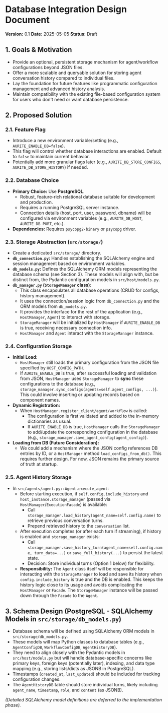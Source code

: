 # Database Integration Design Document

**Version:** 0.1
**Date:** 2025-05-05
**Status:** Draft

## 1. Goals & Motivation

- Provide an optional, persistent storage mechanism for agent/workflow configurations beyond JSON files.
- Offer a more scalable and queryable solution for storing agent conversation history compared to individual files.
- Lay the foundation for future features like programmatic configuration management and advanced history analysis.
- Maintain compatibility with the existing file-based configuration system for users who don't need or want database persistence.

## 2. Proposed Solution

### 2.1. Feature Flag

- Introduce a new environment variable/setting (e.g., `AURITE_ENABLE_DB=false`).
- This flag will control whether database interactions are enabled. Default to `false` to maintain current behavior.
- Potentially add more granular flags later (e.g., `AURITE_DB_STORE_CONFIGS`, `AURITE_DB_STORE_HISTORY`) if needed.

### 2.2. Database Choice

- **Primary Choice:** Use **PostgreSQL**.
    - Robust, feature-rich relational database suitable for development and production.
    - Requires a running PostgreSQL server instance.
    - Connection details (host, port, user, password, dbname) will be configured via environment variables (e.g., `AURITE_DB_HOST`, `AURITE_DB_PORT`, etc.).
- **Dependencies:** Requires `psycopg2-binary` or `psycopg` driver.

### 2.3. Storage Abstraction (`src/storage/`)

- Create a dedicated `src/storage/` directory.
- **`db_connection.py`:** Handles establishing the SQLAlchemy engine and session management based on environment variables.
- **`db_models.py`:** Defines the SQLAlchemy ORM models representing the database schema (see Section 3). These models will align with, but be distinct from, the Pydantic configuration models in `src/host/models.py`.
- **`db_manager.py` (`StorageManager` class):**
    - This class encapsulates all database operations (CRUD for configs, history management).
    - It uses the connection/session logic from `db_connection.py` and the ORM models from `db_models.py`.
    - It provides the interface for the rest of the application (e.g., `HostManager`, `Agent`) to interact with storage.
    - `StorageManager` will be initialized by `HostManager` if `AURITE_ENABLE_DB` is true, receiving necessary connection info.
    - `HostManager` and `Agent` interact with the `StorageManager` instance.

### 2.4. Configuration Storage

- **Initial Load:**
    - `HostManager` still loads the primary configuration from the JSON file specified by `HOST_CONFIG_PATH`.
    - If `AURITE_ENABLE_DB` is true, after successful loading and validation from JSON, `HostManager` uses `StorageManager` to **sync** these configurations to the database (e.g., `storage_manager.sync_configs(agents=self.agent_configs, ...)`). This could involve inserting or updating records based on component names.
- **Dynamic Registration:**
    - When `HostManager.register_client/agent/workflow` is called:
        - The configuration is first validated and added to the in-memory dictionaries as usual.
        - If `AURITE_ENABLE_DB` is true, `HostManager` calls the `StorageManager` to add/update the corresponding configuration in the database (e.g., `storage_manager.save_agent_config(agent_config)`).
- **Loading from DB (Future Consideration):**
    - We could add a mechanism where the JSON config references DB entries by ID, or a `HostManager` method `load_configs_from_db()`. This requires further design. For now, JSON remains the primary source of truth at startup.

### 2.5. Agent History Storage

- In `src/agents/agent.py::Agent.execute_agent`:
    - Before starting execution, if `self.config.include_history` and `host_instance.storage_manager` (passed via `HostManager`/`ExecutionFacade`) is available:
        - Call `storage_manager.load_history(agent_name=self.config.name)` to retrieve previous conversation turns.
        - Prepend retrieved history to the `conversation` list.
    - After execution completes (or after each turn if streaming), if history is enabled and `storage_manager` exists:
        - Call `storage_manager.save_history_turn(agent_name=self.config.name, turn_data=...)` or `save_full_history(...)` to persist the latest state.
        - Decision: Store individual turns (Option 1 below) for flexibility.
    - **Responsibility:** The `Agent` class itself will be responsible for interacting with the `StorageManager` to load and save its history when `config.include_history` is true and the DB is enabled. This keeps the history logic close to its usage and avoids complicating the `HostManager` or `Facade`. The `StorageManager` instance will be passed down through the `Facade` to the `Agent`.

## 3. Schema Design (PostgreSQL - SQLAlchemy Models in `src/storage/db_models.py`)

- Database schema will be defined using SQLAlchemy ORM models in `src/storage/db_models.py`.
- These models will map Python classes to database tables (e.g., `AgentConfigDB`, `WorkflowConfigDB`, `AgentHistoryDB`).
- They need to align closely with the Pydantic models in `src/host/models.py` but will handle database-specific concerns like primary keys, foreign keys (potentially later), indexing, and data type mapping (e.g., storing lists/dicts as JSONB in PostgreSQL).
- Timestamps (`created_at`, `last_updated`) should be included for tracking configuration changes.
- The `AgentHistoryDB` table should store individual turns, likely including `agent_name`, `timestamp`, `role`, and `content` (as JSONB).

*(Detailed SQLAlchemy model definitions are deferred to the implementation phase).*
